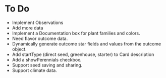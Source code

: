 # To Do

* Implement Observations
* Add more data
* Implement a Documentation box for plant families and colors.
* Need flavor outcome data.
* Dynamically generate outcome star fields and values from the outcome object.
* Add startType (direct seed, greenhouse, starter) to Card description 
* Add a showPerennials checkbox.
* Support seed saving and sharing.
* Support climate data.
